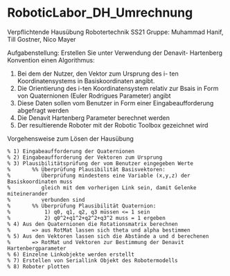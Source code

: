 # RoboticLabor_DH_Umrechnung

Verpflichtende Hausübung Robotertechnik SS21 
Gruppe: Muhammad Hanif, Till Gostner, Nico Mayer
   
Aufgabenstellung: 
Erstellen Sie unter Verwendung der Denavit- Hartenberg Konvention einen Algorithmus:
1. Bei dem der Nutzer, den Vektor zum Ursprung des i- ten Koordinatensystems in Basiskoordinaten angibt.
2. Die Orientierung des i-ten Koordinatensystem relativ zur Bsais in Form von Quaternionen (Euler Rodrigues Parameter) angibt
3. Diese Daten sollen vom Benutzer in Form einer Eingabeaufforderung abgefragt werden
4. Die Denavit Hartenberg Parameter berechnet werden
5. Der resultierende Roboter mit der Robotic Toolbox gezeichnet wird
        
Vorgehensweise zum Lösen der Hausübung 

    % 1) Eingabeaufforderung der Quaternionen
    % 2) Eingabeaufforderung der Vektoren zum Ursprung 
    % 3) Plausibilitätsprüfung der vom Benutzer eingegeben Werte
    %       %% Überprüfung Plausibilität Basisvektoren:
    %          Überprüfung mindestens eine Variable (x,y,z) der Basiskoordinaten muss
    %          gleich mit dem vorherigen Link sein, damit Gelenke miteinerander
    %          verbunden sind
    %       %% Überprüfung Plausibilität Quaternion:
    %           1) q0, q1, q2, q3 müssen <= 1 sein
    %           2) q0^2+q1^2+q2^2+q3^2 muss = 1 ergeben
    % 4) Aus den Quaternionen die Rotationsmatrix berechnen
    %       => aus RotMat lassen sich theta und alpha bestimmen
    % 5) Aus den Vektoren lassen sich die Abstände a und d berechenen
    %       => RotMat und Vektoren zur Bestimmung der Denavit Hartenbergparameter
    % 6) Einzelne Linkobjekte werden erstellt
    % 7) Erstellen von Seriallink Objekt des Robotermodells
    % 8) Roboter plotten
